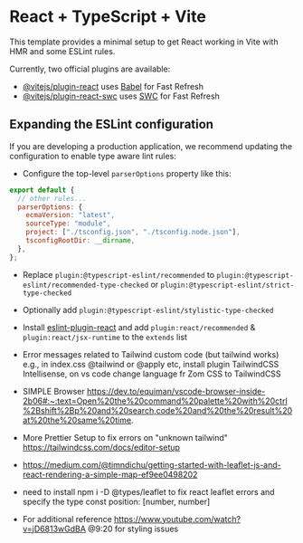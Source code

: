 # React + TypeScript + Vite

This template provides a minimal setup to get React working in Vite with HMR and some ESLint rules.

Currently, two official plugins are available:

- [@vitejs/plugin-react](https://github.com/vitejs/vite-plugin-react/blob/main/packages/plugin-react/README.md) uses [Babel](https://babeljs.io/) for Fast Refresh
- [@vitejs/plugin-react-swc](https://github.com/vitejs/vite-plugin-react-swc) uses [SWC](https://swc.rs/) for Fast Refresh

## Expanding the ESLint configuration

If you are developing a production application, we recommend updating the configuration to enable type aware lint rules:

- Configure the top-level `parserOptions` property like this:

```js
export default {
  // other rules...
  parserOptions: {
    ecmaVersion: "latest",
    sourceType: "module",
    project: ["./tsconfig.json", "./tsconfig.node.json"],
    tsconfigRootDir: __dirname,
  },
};
```

- Replace `plugin:@typescript-eslint/recommended` to `plugin:@typescript-eslint/recommended-type-checked` or `plugin:@typescript-eslint/strict-type-checked`
- Optionally add `plugin:@typescript-eslint/stylistic-type-checked`
- Install [eslint-plugin-react](https://github.com/jsx-eslint/eslint-plugin-react) and add `plugin:react/recommended` & `plugin:react/jsx-runtime` to the `extends` list

- Error messages related to Tailwind custom code (but tailwind works) e.g., in index.css @tailwind or @apply etc, install plugin TailwindCSS Intellisense, on vs code change language fr
  Zom CSS to TailwindCSS
- SIMPLE Browser
  https://dev.to/equiman/vscode-browser-inside-2b06#:~:text=Open%20the%20command%20palette%20with%20ctrl%2Bshift%2Bp%20and%20search,code%20and%20the%20result%20at%20the%20same%20time.

- More Prettier Setup to fix errors on "unknown tailwind"
  https://tailwindcss.com/docs/editor-setup

- https://medium.com/@timndichu/getting-started-with-leaflet-js-and-react-rendering-a-simple-map-ef9ee0498202
- need to install npm i -D @types/leaflet to fix react leaflet errors and specify the type const position: [number, number]
- For additional reference https://www.youtube.com/watch?v=jD6813wGdBA @9:20 for styling issues
